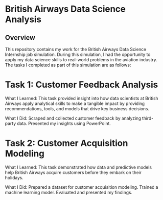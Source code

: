# British Airways Data Science Analysis

## Overview
This repository contains my work for the British Airways Data Science Internship job simulation. During this simulation, I had the opportunity to apply my data science skills to real-world problems in the aviation industry. The tasks I completed as part of this simulation are as follows:

# Task 1: Customer Feedback Analysis
What I Learned: This task provided insight into how data scientists at British Airways apply analytical skills to make a tangible impact by providing recommendations, tools, and models that drive key business decisions.

What I Did:
Scraped and collected customer feedback by analyzing third-party data.
Presented my insights using PowerPoint.

# Task 2: Customer Acquisition Modeling
What I Learned: This task demonstrated how data and predictive models help British Airways acquire customers before they embark on their holidays.

What I Did:
Prepared a dataset for customer acquisition modeling.
Trained a machine learning model.
Evaluated and presented my findings.
